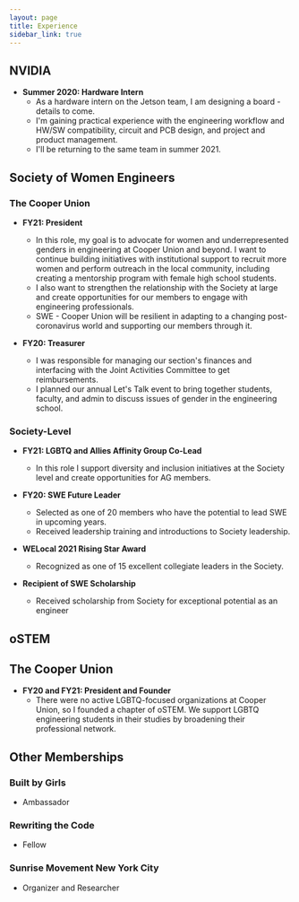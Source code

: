 ```yaml
---
layout: page
title: Experience
sidebar_link: true
---
```


## NVIDIA
* **Summer 2020: Hardware Intern**
	* As a hardware intern on the Jetson team, I am designing a board - details to come.
	* I'm gaining practical experience with the engineering workflow and HW/SW compatibility, circuit and PCB design, and project and product management.
	* I'll be returning to the same team in summer 2021.

## Society of Women Engineers

### The Cooper Union
* **FY21: President**
	* In this role, my goal is to advocate for women and underrepresented genders in engineering at Cooper Union and beyond. I want to continue building initiatives with institutional support to recruit more women and perform outreach in the local community, including creating a mentorship program with female high school students.
	* I also want to strengthen the relationship with the Society at large and create opportunities for our members to engage with engineering professionals.
	* SWE - Cooper Union will be resilient in adapting to a changing post-coronavirus world and supporting our members through it.

* **FY20: Treasurer**
	* I was responsible for managing our section's finances and interfacing with the Joint Activities Committee to get reimbursements.
	* I planned our annual Let's Talk event to bring together students, faculty, and admin to discuss issues of gender in the engineering school.

### Society-Level
* **FY21: LGBTQ and Allies Affinity Group Co-Lead**
	* In this role I support diversity and inclusion initiatives at the Society level and create opportunities for AG members. 

* **FY20: SWE Future Leader**
	* Selected as one of 20 members who have the potential to lead SWE in upcoming years.
	* Received leadership training and introductions to Society leadership.

* **WELocal 2021 Rising Star Award**
	* Recognized as one of 15 excellent collegiate leaders in the Society.

* **Recipient of SWE Scholarship**
	* Received scholarship from Society for exceptional potential as an engineer

## oSTEM
## The Cooper Union
* **FY20 and FY21: President and Founder**
	* There were no active LGBTQ-focused organizations at Cooper Union, so I founded a chapter of oSTEM. We support LGBTQ engineering students in their studies by broadening their professional network.

## Other Memberships
### Built by Girls
* Ambassador

### Rewriting the Code
* Fellow

### Sunrise Movement New York City
* Organizer and Researcher

